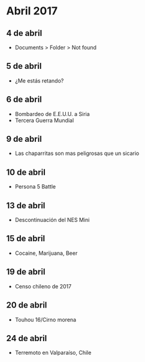 Abril 2017
===========

## 4 de abril
 - Documents > Folder > Not found
 
## 5 de abril
 - ¿Me estás retando?
 
## 6 de abril
 - Bombardeo de E.E.U.U. a Siria
 - Tercera Guerra Mundial

## 9 de abril
 - Las chaparritas son mas peligrosas que un sicario

## 10 de abril
 - Persona 5 Battle

## 13 de abril
 - Descontinuación del NES Mini

## 15 de abril
 - Cocaine, Marijuana, Beer

## 19 de abril
 - Censo chileno de 2017

## 20 de abril
 - Touhou 16/Cirno morena

## 24 de abril
 - Terremoto en Valparaíso, Chile
